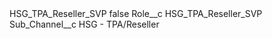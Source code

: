 <?xml version="1.0" encoding="UTF-8"?>
<CustomMetadata xmlns="http://soap.sforce.com/2006/04/metadata" xmlns:xsi="http://www.w3.org/2001/XMLSchema-instance" xmlns:xsd="http://www.w3.org/2001/XMLSchema">
    <label>HSG_TPA_Reseller_SVP</label>
    <protected>false</protected>
    <values>
        <field>Role__c</field>
        <value xsi:type="xsd:string">HSG_TPA_Reseller_SVP</value>
    </values>
    <values>
        <field>Sub_Channel__c</field>
        <value xsi:type="xsd:string">HSG - TPA/Reseller</value>
    </values>
</CustomMetadata>
